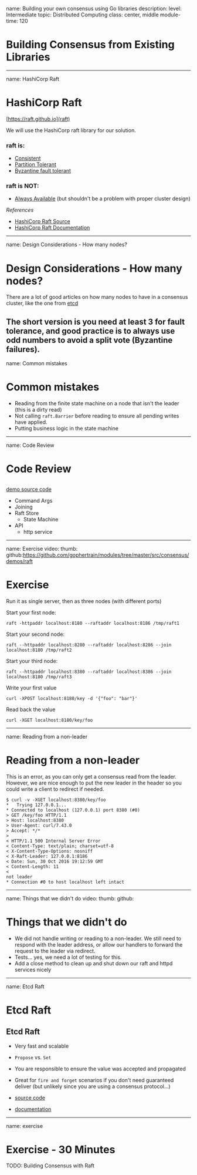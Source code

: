 name: Building your own consensus using Go libraries
description: 
level: Intermediate
topic: Distributed Computing
class: center, middle
module-time: 120
# Building Consensus from Existing Libraries

---
name: HashiCorp Raft
# HashiCorp Raft

[https://raft.github.io](raft)

We will use the HashiCorp raft library for our solution.

### raft is:
- [Consistent](https://en.wikipedia.org/wiki/Consistency_(database_systems))
- [Partition Tolerant](https://en.wikipedia.org/wiki/Network_partition)
- [Byzantine fault tolerant](https://en.wikipedia.org/wiki/Byzantine_fault_tolerance)

### raft is NOT:
- [Always Available](https://en.wikipedia.org/wiki/Availability) (but shouldn't be a problem with proper cluster design)

*References*
- [HashiCorp Raft Source](https://github.com/hashicorp/raft)
- [HashiCorp Raft Documentation](https://godoc.org/github.com/hashicorp/raft)

---
name: Design Considerations - How many nodes?
# Design Considerations - How many nodes?

There are a lot of good articles on how many nodes to have in a consensus cluster, like the one from [etcd](https://coreos.com/etcd/docs/latest/admin_guide.html#optimal-cluster-size)

The short version is you need at least 3 for fault tolerance, and good practice is to always use odd numbers to avoid a split vote (Byzantine failures).
---
name: Common mistakes
# Common mistakes

- Reading from the finite state machine on a node that isn't the leader (this is a dirty read)
- Not calling `raft.Barrier` before reading to ensure all pending writes have applied.
- Putting business logic in the state machine

---
name: Code Review
# Code Review
## 

[demo source code](https://github.com/gophertrain/modules/tree/master/src/consensus/demos/raft)

- Command Args
- Joining
- Raft Store
  - State Machine
- API
  - http service

---
name: Exercise
video: 
thumb:
github:https://github.com/gophertrain/modules/tree/master/src/consensus/demos/raft
# Exercise

Run it as single server, then as three nodes (with different ports)

Start your first node:

```
raft -httpaddr localhost:8180 --raftaddr localhost:8186 /tmp/raft1
```

Start your second node:

```
raft --httpaddr localhost:8280 --raftaddr localhost:8286 --join localhost:8180 /tmp/raft2
```

Start your third node:

```
raft --httpaddr localhost:8380 --raftaddr localhost:8386 --join localhost:8180 /tmp/raft3
```

Write your first value

```
curl -XPOST localhost:8180/key -d '{"foo": "bar"}'
```

Read back the value

```
curl -XGET localhost:8180/key/foo
```

---
name: Reading from a non-leader
# Reading from a non-leader

This is an error, as you can only get a consensus read from the leader. However, we are nice enough to put the new leader in the header so you could write a client to redirect if needed.

```
$ curl -v -XGET localhost:8380/key/foo
*   Trying 127.0.0.1...
* Connected to localhost (127.0.0.1) port 8380 (#0)
> GET /key/foo HTTP/1.1
> Host: localhost:8380
> User-Agent: curl/7.43.0
> Accept: */*
>
< HTTP/1.1 500 Internal Server Error
< Content-Type: text/plain; charset=utf-8
< X-Content-Type-Options: nosniff
< X-Raft-Leader: 127.0.0.1:8186
< Date: Sun, 30 Oct 2016 19:12:59 GMT
< Content-Length: 11
<
not leader
* Connection #0 to host localhost left intact
```

---
name: Things that we didn't do
video: 
thumb:
github:
# Things that we didn't do

- We did not handle writing or reading to a non-leader. We still need to respond with the leader address, or allow our handlers to forward the request to the leader via redirect.
- Tests... yes, we need a lot of testing for this.
- Add a close method to clean up and shut down our raft and httpd services nicely

---
name: Etcd Raft
# Etcd Raft
## Etcd Raft

- Very fast and scalable
- `Propose` vs. `Set`
- You are responsible to ensure the value was accepted and propagated
- Great for `fire and forget` scenarios if you don't need guaranteed deliver (but unlikely since you are using a consensus protocol...)

- [source code](https://github.com/coreos/etcd/tree/master/raft)
- [documentation](https://godoc.org/github.com/coreos/etcd/raft)

---
name: exercise
# Exercise - 30 Minutes

TODO: Building Consensus with Raft
